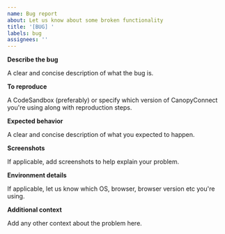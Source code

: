 ```yaml
---
name: Bug report
about: Let us know about some broken functionality
title: '[BUG] '
labels: bug
assignees: ''
---
```


**Describe the bug**

A clear and concise description of what the bug is.

**To reproduce**

A CodeSandbox (preferably) or specify which version of CanopyConnect you're using along with reproduction steps.

**Expected behavior**

A clear and concise description of what you expected to happen.

**Screenshots**

If applicable, add screenshots to help explain your problem.

**Environment details**

If applicable, let us know which OS, browser, browser version etc you're using.

**Additional context**

Add any other context about the problem here.
